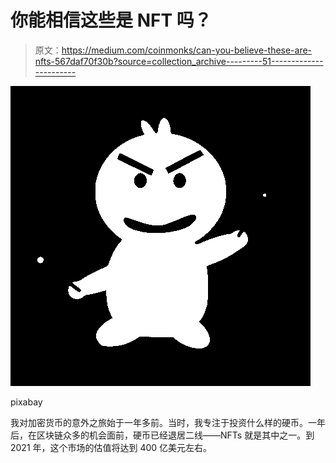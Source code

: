 # 你能相信这些是 NFT 吗？

> 原文：<https://medium.com/coinmonks/can-you-believe-these-are-nfts-567daf70f30b?source=collection_archive---------51----------------------->

![](img/11d81c5a6e0280adac8f94914840f3bd.png)

pixabay

我对加密货币的意外之旅始于一年多前。当时，我专注于投资什么样的硬币。一年后，在区块链众多的机会面前，硬币已经退居二线——NFTs 就是其中之一。到 2021 年，这个市场的估值将达到 400 亿美元左右。